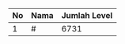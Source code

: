 | No | Nama            | Jumlah Level |
|----|-----------------|--------------|
| 1  | #    |    6731        |
